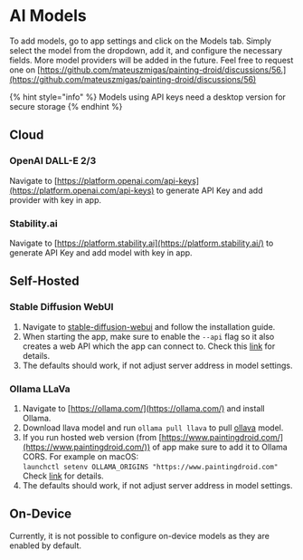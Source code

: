 # AI Models

To add models, go to app settings and click on the Models tab. Simply select the model from the dropdown, add it, and configure the necessary fields. More model providers will be added in the future. Feel free to request one on [https://github.com/mateuszmigas/painting-droid/discussions/56.](https://github.com/mateuszmigas/painting-droid/discussions/56)

{% hint style="info" %}
Models using API keys need a desktop version for secure storage
{% endhint %}

## Cloud

### OpenAI DALL-E 2/3

Navigate to [https://platform.openai.com/api-keys](https://platform.openai.com/api-keys) to generate API Key and add provider with key in app.

### Stability.ai

Navigate to [https://platform.stability.ai](https://platform.stability.ai/) to generate API Key and add model with key in app.

## Self-Hosted

### Stable Diffusion WebUI

1. Navigate to [stable-diffusion-webui](https://github.com/AUTOMATIC1111/stable-diffusion-webui) and follow the installation guide.&#x20;
2. When starting the app, make sure to enable the `--api` flag so it also creates a web API which the app can connect to. Check this [link](https://github.com/AUTOMATIC1111/stable-diffusion-webui/wiki/API#api-guide-by-kilvoctu) for details.
3. The defaults should work, if not adjust server address in model settings.

### Ollama LLaVa

1. Navigate to [https://ollama.com/](https://ollama.com/) and install Ollama.&#x20;
2. Download llava model and run `ollama pull llava` to pull [ollava](https://ollama.com/library/llava) model.
3. If you run hosted web version (from [https://www.paintingdroid.com/](https://www.paintingdroid.com/)) of app make sure to add it to Ollama CORS. For example on macOS:\
   `launchctl setenv OLLAMA_ORIGINS "https://www.paintingdroid.com"`\
   Check [link](https://github.com/ollama/ollama/blob/main/docs/faq.md#how-can-i-allow-additional-web-origins-to-access-ollama) for details.
4. The defaults should work, if not adjust server address in model settings.

## On-Device

Currently, it is not possible to configure on-device models as they are enabled by default.
